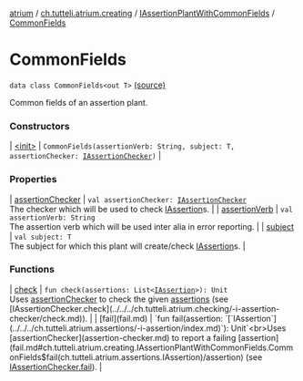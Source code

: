 [atrium](../../../index.md) / [ch.tutteli.atrium.creating](../../index.md) / [IAssertionPlantWithCommonFields](../index.md) / [CommonFields](.)

# CommonFields

`data class CommonFields<out T>` [(source)](https://github.com/robstoll/atrium/tree/master/atrium-api/src/main/kotlin/ch/tutteli/atrium/creating/IAssertionPlantWithCommonFields.kt#L35)

Common fields of an assertion plant.

### Constructors

| [&lt;init&gt;](-init-.md) | `CommonFields(assertionVerb: String, subject: T, assertionChecker: `[`IAssertionChecker`](../../../ch.tutteli.atrium.checking/-i-assertion-checker/index.md)`)` |

### Properties

| [assertionChecker](assertion-checker.md) | `val assertionChecker: `[`IAssertionChecker`](../../../ch.tutteli.atrium.checking/-i-assertion-checker/index.md)<br>The checker which will be used to check [IAssertion](../../../ch.tutteli.atrium.assertions/-i-assertion/index.md)s. |
| [assertionVerb](assertion-verb.md) | `val assertionVerb: String`<br>The assertion verb which will be used inter alia in error reporting. |
| [subject](subject.md) | `val subject: T`<br>The subject for which this plant will create/check [IAssertion](../../../ch.tutteli.atrium.assertions/-i-assertion/index.md)s. |

### Functions

| [check](check.md) | `fun check(assertions: List<`[`IAssertion`](../../../ch.tutteli.atrium.assertions/-i-assertion/index.md)`>): Unit`<br>Uses [assertionChecker](assertion-checker.md) to check the given [assertions](check.md#ch.tutteli.atrium.creating.IAssertionPlantWithCommonFields.CommonFields$check(kotlin.collections.List((ch.tutteli.atrium.assertions.IAssertion)))/assertions) (see [IAssertionChecker.check](../../../ch.tutteli.atrium.checking/-i-assertion-checker/check.md)). |
| [fail](fail.md) | `fun fail(assertion: `[`IAssertion`](../../../ch.tutteli.atrium.assertions/-i-assertion/index.md)`): Unit`<br>Uses [assertionChecker](assertion-checker.md) to report a failing [assertion](fail.md#ch.tutteli.atrium.creating.IAssertionPlantWithCommonFields.CommonFields$fail(ch.tutteli.atrium.assertions.IAssertion)/assertion) (see [IAssertionChecker.fail](../../../ch.tutteli.atrium.checking/-i-assertion-checker/fail.md)). |

